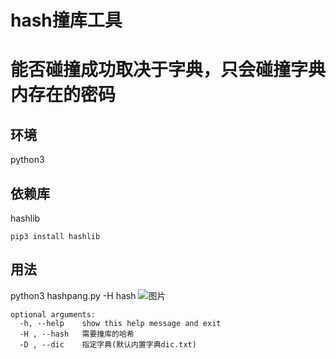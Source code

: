 # hash撞库工具
# 能否碰撞成功取决于字典，只会碰撞字典内存在的密码
## 环境
python3
## 依赖库
hashlib

```
pip3 install hashlib
```

## 用法
python3 hashpang.py -H hash
![图片](https://user-images.githubusercontent.com/49674960/162392626-d42b5d80-62a7-4b4f-8e67-cd0dfbb408dc.png)

```
optional arguments:
  -h, --help    show this help message and exit
  -H , --hash   需要撞库的哈希
  -D , --dic    指定字典(默认内置字典dic.txt)
```
  
